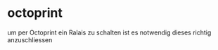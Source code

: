 # octoprint

um per Octoprint ein Ralais zu schalten ist es notwendig dieses richtig anzuschliessen
